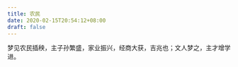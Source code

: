 ```yaml
---
title: 农民
date: 2020-02-15T20:54:12+08:00
draft: false
---
```


梦见农民插秧，主子孙繁盛，家业振兴，经商大获，吉兆也；文人梦之，主才增学进。

